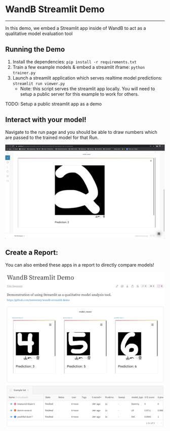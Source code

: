 # WandB Streamlit Demo
----
In this demo, we embed a Streamlit app inside of WandB to act as a qualitative model evaluation tool

## Running the Demo

1. Install the dependencies: `pip install -r requirements.txt`
2. Train a few example models & embed a streamlit iframe: `python trainer.py`
3. Launch a streamlit application which serves realtime model predictions: `streamlit run viewer.py`
   - Note: this script serves the streamlit app locally. You will need to setup a public server for this example to work for others.

TODO: Setup a public streamlit app as a demo

## Interact with your model!

Navigate to the run page and you should be able to draw numbers which are passed to the trained model for that Run.

![Streamlit on Run page](assets/streamlit_demo_1.png)

## Create a Report:

You can also embed these apps in a report to directly compare models!
 
![Streamlit on Report page](assets/streamlit_demo_2.png)
